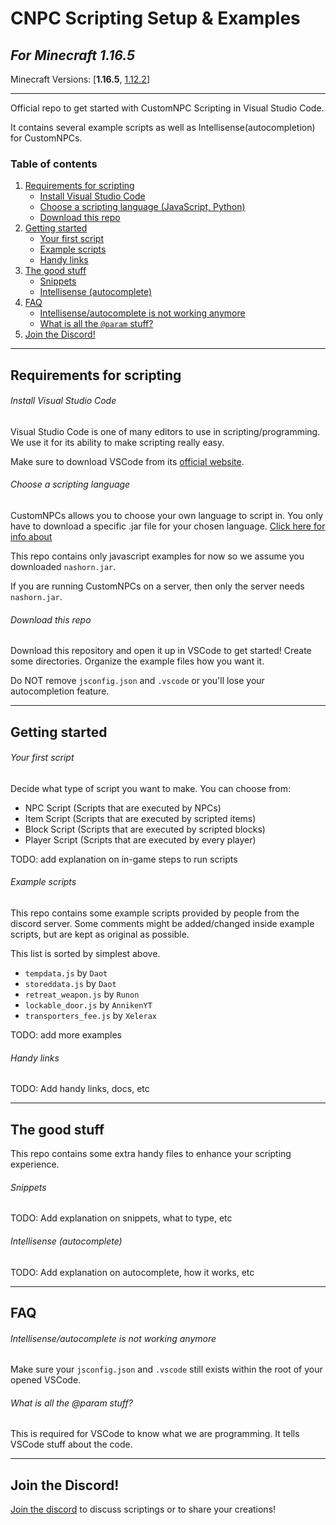 # CNPC Scripting Setup & Examples
*For Minecraft 1.16.5*
---
Minecraft Versions: [**1.16.5**, [1.12.2](https://github.com/Noppes/cnpcs-scripting-examples/tree/1.12.2)]

---
Official repo to get started with CustomNPC Scripting in Visual Studio Code.

It contains several example scripts as well as Intellisense(autocompletion) for CustomNPCs.

### Table of contents
1. [Requirements for scripting](#requirements-for-scripting)
   - [Install Visual Studio Code](#install-visual-studio-code)
   - [Choose a scripting language (JavaScript, Python)](#choose-a-scripting-language)
   - [Download this repo](#download-this-repo)
2. [Getting started](#getting-started)
   - [Your first script](#your-first-script)
   - [Example scripts](#example-scripts)
   - [Handy links](#handy-links)
3. [The good stuff](#the-good-stuff)
   - [Snippets](#snippets)
   - [Intellisense (autocomplete)](#intellisense-autocomplete)
4. [FAQ](#faq)
   - [Intellisense/autocomplete is not working anymore](#intellisenseautocomplete-is-not-working-anymore)
   - [What is all the `@param` stuff?](#what-is-all-the-param-stuff)
5. [Join the Discord!](#join-the-discord)

---
## Requirements for scripting

###### Install Visual Studio Code
Visual Studio Code is one of many editors to use in scripting/programming. We use it for its ability to make scripting really easy.

Make sure to download VSCode from its [official website](https://code.visualstudio.com/download).

###### Choose a scripting language
CustomNPCs allows you to choose your own language to script in.
You only have to download a specific .jar file for your chosen language.
[Click here for info about](www.kodevelopment.nl/minecraft/customnpcs/scripting)

This repo contains only javascript examples for now so we assume you downloaded `nashorn.jar`.

If you are running CustomNPCs on a server, then only the server needs `nashorn.jar`.

###### Download this repo
Download this repository and open it up in VSCode to get started!
Create some directories. Organize the example files how you want it.

Do NOT remove `jsconfig.json` and `.vscode` or you'll lose your autocompletion feature.

---

## Getting started

###### Your first script
Decide what type of script you want to make. You can choose from:
 - NPC Script (Scripts that are executed by NPCs)
 - Item Script (Scripts that are executed by scripted items)
 - Block Script (Scripts that are executed by scripted blocks)
 - Player Script (Scripts that are executed by every player)


TODO: add explanation on in-game steps to run scripts

###### Example scripts
This repo contains some example scripts provided by people from the discord server. Some comments might be added/changed inside example scripts, but are kept as original as possible.

This list is sorted by simplest above.

 - `tempdata.js` by `Daot`
 - `storeddata.js` by `Daot`
 - `retreat_weapon.js` by `Runon`
 - `lockable_door.js` by `AnnikenYT`
 - `transporters_fee.js` by `Xelerax`

TODO: add more examples


###### Handy links

TODO: Add handy links, docs, etc

---

## The good stuff
This repo contains some extra handy files to enhance your scripting experience.
###### Snippets

TODO: Add explanation on snippets, what to type, etc

###### Intellisense (autocomplete)

TODO: Add explanation on autocomplete, how it works, etc

---
## FAQ

###### Intellisense/autocomplete is not working anymore 
Make sure your `jsconfig.json` and `.vscode` still exists within the root of your opened VSCode.

###### What is all the @param stuff?
This is required for VSCode to know what we are programming. It tells VSCode stuff about the code.

---

## Join the Discord!
[Join the discord](https://discord.gg/AJ7qPy4) to discuss scriptings or to share your creations!
